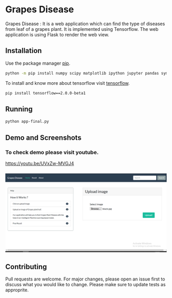 # Grapes Disease

Grapes Disease : It is a web application which can find the type of diseases from leaf of a grapes plant. It is implemented using Tensorflow. The web application is using Flask to render the web view. 


## Installation

Use the package manager [pip](https://pip.pypa.io/en/stable/).


```bash
python -m pip install numpy scipy matplotlib ipython jupyter pandas sympy nose flask
```

To install and know more about tensorflow visit [tensorflow](https://www.tensorflow.org/).


```bash
pip install tensorflow==2.0.0-beta1 
```

## Running 

```bash
python app-final.py
```

## Demo and Screenshots 

### To check demo please visit youtube.
https://youtu.be/UVxZw-MVGJ4

###
![project screenshots](/screenshots/1.png)

## Contributing
Pull requests are welcome. For major changes, please open an issue first to discuss what you would like to change.
Please make sure to update tests as approprite.


